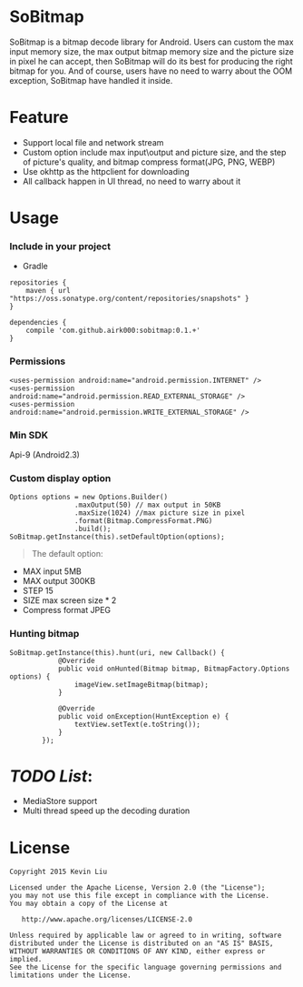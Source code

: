 # SoBitmap
SoBitmap is a bitmap decode library for Android. Users can custom the max input memory size,
the max output bitmap memory size and the picture size in pixel he can accept, then SoBitmap
will do its best for producing the right bitmap for you. And of course, users have no need to
warry about the OOM exception, SoBitmap have handled it inside.

# Feature

- Support local file and network stream
- Custom option include max input\output and picture size, and the step of picture's quality, and bitmap compress format(JPG, PNG, WEBP)
- Use okhttp as the httpclient for downloading
- All callback happen in UI thread, no need to warry about it

# Usage

### Include in your project

- Gradle

```
repositories {
    maven { url "https://oss.sonatype.org/content/repositories/snapshots" }
}

dependencies {
	compile 'com.github.airk000:sobitmap:0.1.+'
}
```

### Permissions

```
<uses-permission android:name="android.permission.INTERNET" />
<uses-permission android:name="android.permission.READ_EXTERNAL_STORAGE" />
<uses-permission android:name="android.permission.WRITE_EXTERNAL_STORAGE" />
```

### Min SDK

Api-9 (Android2.3)

### Custom display option
```
Options options = new Options.Builder()
                .maxOutput(50) // max output in 50KB
                .maxSize(1024) //max picture size in pixel
                .format(Bitmap.CompressFormat.PNG)
                .build();
SoBitmap.getInstance(this).setDefaultOption(options);
```

>The default option:

- MAX input 5MB
- MAX output 300KB
- STEP 15
- SIZE max screen size * 2
- Compress format JPEG


### Hunting bitmap

```
SoBitmap.getInstance(this).hunt(uri, new Callback() {
            @Override
            public void onHunted(Bitmap bitmap, BitmapFactory.Options options) {
                imageView.setImageBitmap(bitmap);
            }

            @Override
            public void onException(HuntException e) {
                textView.setText(e.toString());
            }
        });
```

# *TODO List*:

- MediaStore support
- Multi thread speed up the decoding duration

# License

```
Copyright 2015 Kevin Liu

Licensed under the Apache License, Version 2.0 (the "License");
you may not use this file except in compliance with the License.
You may obtain a copy of the License at

   http://www.apache.org/licenses/LICENSE-2.0

Unless required by applicable law or agreed to in writing, software
distributed under the License is distributed on an "AS IS" BASIS,
WITHOUT WARRANTIES OR CONDITIONS OF ANY KIND, either express or implied.
See the License for the specific language governing permissions and
limitations under the License.
```
